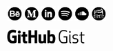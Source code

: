 <a href="https://www.behance.net/fernandocelmer" target="_blank">
	<img src="https://github.com/FernandoCelmer/FernandoCelmer/blob/master/img/icons/icon-behance.png" alt="behance" class="w3-hover-opacity" width="35" height="35"></a>
	
<a href="https://medium.com/@fernandocelmer" target="_blank">
	<img src="https://github.com/FernandoCelmer/FernandoCelmer/blob/master/img/icons/icon-medium.png" alt="medium" class="w3-hover-opacity" width="35" height="35"></a>
	
<a href="https://www.linkedin.com/in/fernando-celmer/" target="_blank">
	<img src="https://github.com/FernandoCelmer/FernandoCelmer/blob/master/img/icons/icon-linkedin.png" alt="linkedin" class="w3-hover-opacity" width="35" height="35"></a>
	
<a href="https://soundcloud.com/fernandocelmer/tracks" target="_blank">
	<img src="https://github.com/FernandoCelmer/FernandoCelmer/blob/master/img/icons/icon-spotify.png" alt="soundcloud" class="w3-hover-opacity" width="35" height="35"></a>
	
<a href="http://www.fernandocelmer.com/img/icons/icon-soundcloud.png" target="_blank">
	<img src="https://github.com/FernandoCelmer/FernandoCelmer/blob/master/img/icons/icon-soundcloud.png" alt="soundcloud" class="w3-hover-opacity" width="35" height="35"></a>
	
<a href="http://www.fernandocelmer.com" target="_blank">
	<img src="https://github.com/FernandoCelmer/FernandoCelmer/blob/master/img/icons/icon-fernando.png" alt="website" class="w3-hover-opacity" width="35" height="35"></a>
	
<br>
<br>
<a href="https://gist.github.com/FernandoCelmer">
<img style="-webkit-user-select: none;margin: auto;" src="https://github.com/FernandoCelmer/FernandoCelmer/blob/master/img/fernando-celmer-github-gist.png" width="180" height="33"></a>
<br>
<br>
